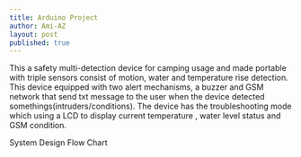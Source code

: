 ```yaml
---
title: Arduino Project
author: Ami-AZ
layout: post
published: true
---
```



This a safety multi-detection device for camping usage and made portable with triple sensors consist of motion, water and temperature rise detection. This device equipped with two alert mechanisms, a buzzer and GSM network that send txt message to the user when the device detected somethings(intruders/conditions). The device has the troubleshooting mode which using a LCD to display current temperature , water level status and GSM condition.

System Design Flow Chart
<span class="image center"><img src="{{ 'assets/images/systemdesign.PNG' | relative_url }}" alt="" /></span>

<span class="image center"><img src="{{ 'assets/images/troubleshooting.PNG' | relative_url }}" alt="" /></span>

<span class="image center"><img src="{{ 'assets/images/projectcase.PNG' | relative_url }}" alt="" /></span>

<span class="image center"><img src="{{ 'assets/images/wiringcase.PNG' | relative_url }}" alt="" /></span>

